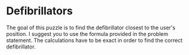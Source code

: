 # Defibrillators

The goal of this puzzle is to find the defibrillator closest to the user's position.
I suggest you to use the formula provided in the problem statement.
The calculations have to be exact in order to find the correct defibrillator.
